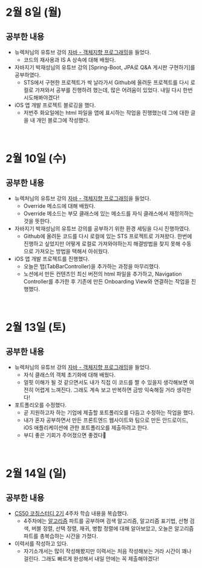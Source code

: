 # 2월 8일 (월)
## 공부한 내용
- 뉴렉처님의 유튜브 강의 [자바 - 객체지향 프로그래밍](https://www.youtube.com/watch?v=xmm8zxG5SQU&list=PLq8wAnVUcTFV4ZjRbyGnw6T1tgmYDLM3P&index=67)을 들었다.
  - 코드의 재사용과 IS A 상속에 대해 배웠다.
- 자바지기 박재성님의 유튜브 강의 [Spring-Boot, JPA로 Q&A 게시판 구현하기]를 공부하였다.
  - STS에서 구현한 프로젝트가 싹 날라가서 Github에 올려둔 프로젝트를 다시 로컬로 가져와서 공부를 진행하려 했는데, 많은 어려움이 있었다. 내일 다시 한번 시도해봐야겠다!
- iOS 앱 개발 프로젝트 블로깅을 했다.
  - 저번주 화요일에는 html 파일을 앱에 표시하는 작업을 진행했는데 그에 대한 글을 내 개인 블로그에 작성했다.
  
<br>
  
# 2월 10일 (수)
## 공부한 내용
- 뉴렉처님의 유튜브 강의 [자바 - 객체지향 프로그래밍](https://www.youtube.com/watch?v=GN6CshOsej4&list=PLq8wAnVUcTFV4ZjRbyGnw6T1tgmYDLM3P&index=69)을 들었다.
  - Override 메소드에 대해 배웠다.
  - Override 메소드는 부모 클래스에 있는 메소드를 자식 클래스에서 재정의하는 것을 뜻한다.
- 자바지기 박재성님의 유튜브 강의를 공부하기 위한 환경 세팅을 다시 진행하였다.
  - Github에 올려둔 코드를 다시 로컬에 있는 STS 프로젝트로 가져왔다. 한번에 진행하고 싶었지만 어떻게 로컬로 가져와야하는지 해결방법을 찾지 못해 수동으로 가져오는 방법을 택해서 아쉬웠다.
- iOS 앱 개발 프로젝트를 진행했다.
  - 오늘은 탭(TabBarController)을 추가하는 과정을 마무리했다.
  - 노션에서 만든 컨텐츠인 최신 버전의 html 파일을 추가하고, Navigation Controller를 추가한 후 기존에 만든 Onboarding View와 연결하는 작업을 진행했다.
  
<br>
  
# 2월 13일 (토)
## 공부한 내용
- 뉴렉처님의 유튜브 강의 [자바 - 객체지향 프로그래밍](https://www.youtube.com/watch?v=GN6CshOsej4&list=PLq8wAnVUcTFV4ZjRbyGnw6T1tgmYDLM3P&index=69)을 들었다.
  - 자식 클래스의 객체 초기화에 대해 배웠다.
  - 얼핏 이해가 될 것 같으면서도 내가 직접 이 코드를 짤 수 있을지 생각해보면 여전히 어렵게 느껴진다. 그래도 계속 보고 반복하면 금방 익숙해질 거라 생각한다! 
- 포트폴리오를 수정했다.
  - 곧 지원하고자 하는 기업에 제출할 포트폴리오를 다듬고 수정하는 작업을 했다.
  - 내가 혼자 공부하면서 만든 프론트엔드 웹사이트와 팀으로 만든 안드로이드, iOS 애플리케이션에 관한 포트폴리오를 제출하려고 한다.
  - 부디 좋은 기회가 주어졌으면 좋겠다🙂

<br>

# 2월 14일 (일)
## 공부한 내용
- [CS50 코칭스터디 2기](https://www.boostcourse.org/study-cs50-2nd) 4주차 학습 내용을 복습했다.
  - 4주차에는 [알고리즘](https://www.boostcourse.org/cs112/joinLectures/41488) 파트를 공부하며 검색 알고리즘, 알고리즘 표기법, 선형 검색, 버블 정렬, 선택 정렬, 재귀, 병합 정렬에 대해 알아보았고, 오늘은 알고리즘 파트를 총복습하는 시간을 가졌다.
- 이력서를 작성하고 있다.
  - 자기소개서는 많이 작성해봤지만 이력서는 처음 작성해보는 거라 시간이 꽤나 걸린다. 그래도 빠르게 완성해서 내일 안에는 꼭 제출해야겠다!
